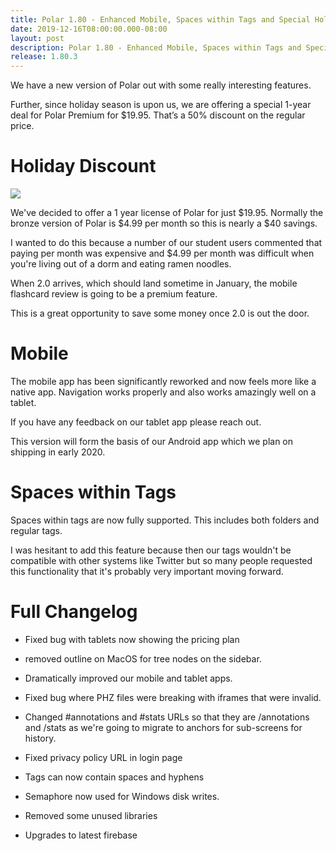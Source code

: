 ```yaml
---
title: Polar 1.80 - Enhanced Mobile, Spaces within Tags and Special Holiday Offer 
date: 2019-12-16T08:00:00.000-08:00
layout: post
description: Polar 1.80 - Enhanced Mobile, Spaces within Tags and Special Holiday Offer
release: 1.80.3
---
```


We have a new version of Polar out with some really interesting features.

Further, since holiday season is upon us, we are offering a special 1-year deal for Polar Premium for $19.95. That’s
a 50% discount on the regular price. 

# Holiday Discount

<div class="text-center">
<img class="img-responsive mb-2" style="max-height: 350px" src="https://i.imgur.com/QlytaB8.png">
</div>

We've decided to offer a 1 year license of Polar for just $19.95.  Normally the bronze version of Polar is $4.99 
per month so this is nearly a $40 savings.  

I wanted to do this because a number of our student users commented that paying per month was expensive and $4.99 per
month was difficult when you're living out of a dorm and eating ramen noodles.

When 2.0 arrives, which should land sometime in January, the mobile flashcard review is going to be a premium feature.

This is a great opportunity to save some money once 2.0 is out the door.

# Mobile 

The mobile app has been significantly reworked and now feels more like a native app.  Navigation works properly and
also works amazingly well on a tablet.

If you have any feedback on our tablet app please reach out.

This version will form the basis of our Android app which we plan on shipping in early 2020.

# Spaces within Tags

Spaces within tags are now fully supported.  This includes both folders and regular tags. 

I was hesitant to add this feature because then our tags wouldn't be compatible with other systems like Twitter but
so many people requested this functionality that it's probably very important moving forward.

# Full Changelog

- Fixed bug with tablets now showing the pricing plan

- removed outline on MacOS for tree nodes on the sidebar.

- Dramatically improved our mobile and tablet apps.

- Fixed bug where PHZ files were breaking with iframes that were invalid.

- Changed #annotations and #stats URLs so that they are /annotations and /stats 
  as we're going to migrate to anchors for sub-screens for history.

- Fixed privacy policy URL in login page

- Tags can now contain spaces and hyphens

- Semaphore now used for Windows disk writes.

- Removed some unused libraries

- Upgrades to latest firebase
